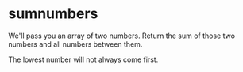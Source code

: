 # sumnumbers
We'll pass you an array of two numbers. Return the sum of those two numbers and all numbers between them.

The lowest number will not always come first.

